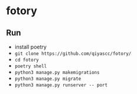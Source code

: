 # fotory

## Run
- install poetry
- ```git clone https://github.com/qiyascc/fotory/```
- ```cd fotory```
- ```poetry shell```
- ```python3 manage.py makemigrations```
- ```python3 manage.py migrate```
- ```python3 manage.py runserver -- port```
